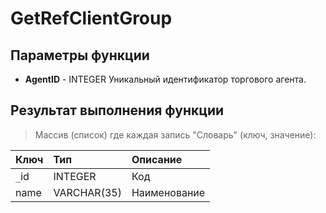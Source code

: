 # GetRefClientGroup #

## Параметры функции ##
  * **AgentID** - INTEGER Уникальный идентификатор торгового агента.

## Результат выполнения функции ##
> Массив (список) где каждая запись "Словарь" (ключ, значение):

| **Ключ** | **Тип**     | **Описание** |
|:---------|:------------|:-------------|
| `_`id    | INTEGER     | Код          |
| name     | VARCHAR(35) | Наименование |
